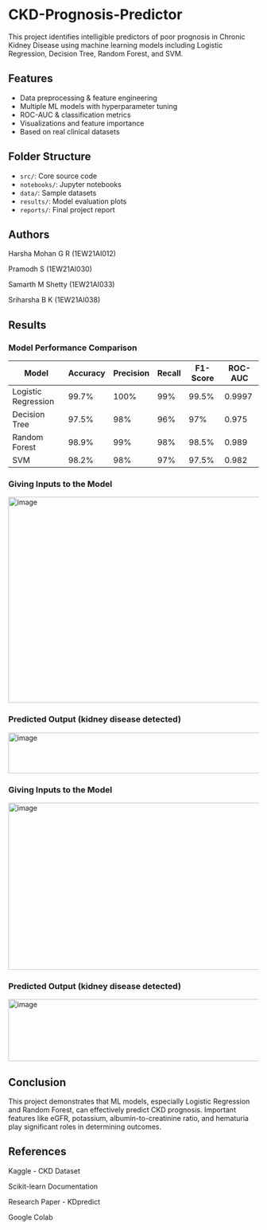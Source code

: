 # CKD-Prognosis-Predictor
This project identifies intelligible predictors of poor prognosis in Chronic Kidney Disease using machine learning models including Logistic Regression, Decision Tree, Random Forest, and SVM.

## Features

- Data preprocessing & feature engineering
- Multiple ML models with hyperparameter tuning
- ROC-AUC & classification metrics
- Visualizations and feature importance
- Based on real clinical datasets

## Folder Structure

- `src/`: Core source code
- `notebooks/`: Jupyter notebooks
- `data/`: Sample datasets
- `results/`: Model evaluation plots
- `reports/`: Final project report

## Authors
Harsha Mohan G R (1EW21AI012)

Pramodh S (1EW21AI030)

Samarth M Shetty (1EW21AI033)

Sriharsha B K (1EW21AI038)

## Results

### Model Performance Comparison

| Model               | Accuracy | Precision | Recall | F1-Score | ROC-AUC |
| ------------------- | -------- | --------- | ------ | -------- | ------- |
| Logistic Regression | 99.7%    | 100%      | 99%    | 99.5%    | 0.9997  |
| Decision Tree       | 97.5%    | 98%       | 96%    | 97%      | 0.975   |
| Random Forest       | 98.9%    | 99%       | 98%    | 98.5%    | 0.989   |
| SVM                 | 98.2%    | 98%       | 97%    | 97.5%    | 0.982   |


### Giving Inputs to the Model

<img width="690" height="414" alt="image" src="https://github.com/user-attachments/assets/4e3e4207-8027-43ab-a731-bcd62f662a68" />

### Predicted Output (kidney disease detected)

<img width="716" height="82" alt="image" src="https://github.com/user-attachments/assets/d9f9ad57-3d48-46fb-bbdd-c8d328d9d402" />

### Giving Inputs to the Model

<img width="731" height="336" alt="image" src="https://github.com/user-attachments/assets/8457ec3c-9739-475f-a60c-c3ed8725c09d" />

### Predicted Output (kidney disease detected)

<img width="741" height="125" alt="image" src="https://github.com/user-attachments/assets/ddda780d-d8be-4a69-b366-36399c6a3aec" />

## Conclusion

This project demonstrates that ML models, especially Logistic Regression and Random Forest, can effectively predict CKD prognosis. Important features like eGFR, potassium, albumin-to-creatinine ratio, and hematuria play significant roles in determining outcomes.

## References

Kaggle - CKD Dataset

Scikit-learn Documentation

Research Paper - KDpredict

Google Colab
